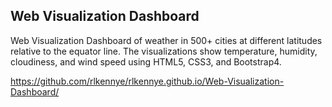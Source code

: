 ## Web Visualization Dashboard
Web Visualization Dashboard of weather in 500+ cities at different latitudes relative to the equator line. The visualizations show temperature, humidity, cloudiness, and wind speed using HTML5, CSS3, and Bootstrap4.

https://github.com/rlkennye/rlkennye.github.io/Web-Visualization-Dashboard/  
